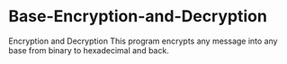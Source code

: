 # Base-Encryption-and-Decryption
Encryption and Decryption This program encrypts any message into any base from binary to hexadecimal and back. 
